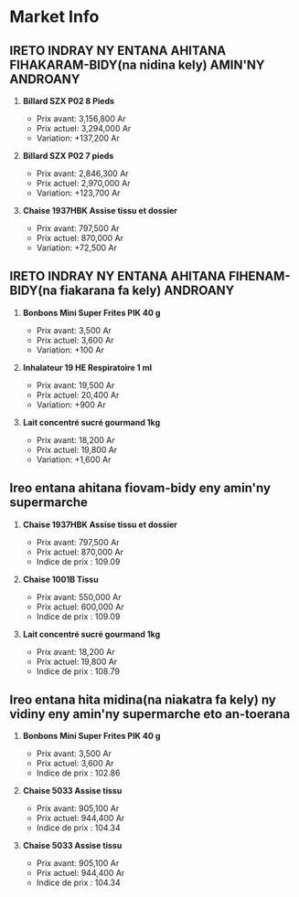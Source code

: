 # Market Info

## IRETO INDRAY NY ENTANA AHITANA FIHAKARAM-BIDY(na nidina kely) AMIN'NY ANDROANY

1. **Billard SZX P02 8 Pieds**
   - Prix avant: 3,156,800 Ar
   - Prix actuel: 3,294,000 Ar
   - Variation: +137,200 Ar

2. **Billard SZX P02 7 pieds**
   - Prix avant: 2,846,300 Ar
   - Prix actuel: 2,970,000 Ar
   - Variation: +123,700 Ar

3. **Chaise 1937HBK Assise tissu et dossier**
   - Prix avant: 797,500 Ar
   - Prix actuel: 870,000 Ar
   - Variation: +72,500 Ar

## IRETO INDRAY NY ENTANA AHITANA FIHENAM-BIDY(na fiakarana fa kely) ANDROANY

1. **Bonbons Mini Super Frites PIK 40 g**
   - Prix avant: 3,500 Ar
   - Prix actuel: 3,600 Ar
   - Variation: +100 Ar

2. **Inhalateur 19 HE Respiratoire 1 ml**
   - Prix avant: 19,500 Ar
   - Prix actuel: 20,400 Ar
   - Variation: +900 Ar

3. **Lait concentré sucré gourmand 1kg**
   - Prix avant: 18,200 Ar
   - Prix actuel: 19,800 Ar
   - Variation: +1,600 Ar

## Ireo entana ahitana fiovam-bidy eny amin'ny supermarche

1. **Chaise 1937HBK Assise tissu et dossier**
   - Prix avant: 797,500 Ar
   - Prix actuel: 870,000 Ar
   - Indice de prix : 109.09

2. **Chaise 1001B Tissu**
   - Prix avant: 550,000 Ar
   - Prix actuel: 600,000 Ar
   - Indice de prix : 109.09

3. **Lait concentré sucré gourmand 1kg**
   - Prix avant: 18,200 Ar
   - Prix actuel: 19,800 Ar
   - Indice de prix : 108.79

## Ireo entana hita midina(na niakatra fa kely) ny vidiny eny amin'ny supermarche eto an-toerana

1. **Bonbons Mini Super Frites PIK 40 g**
   - Prix avant: 3,500 Ar
   - Prix actuel: 3,600 Ar
   - Indice de prix : 102.86

2. **Chaise 5033 Assise tissu**
   - Prix avant: 905,100 Ar
   - Prix actuel: 944,400 Ar
   - Indice de prix : 104.34

3. **Chaise 5033 Assise tissu**
   - Prix avant: 905,100 Ar
   - Prix actuel: 944,400 Ar
   - Indice de prix : 104.34

